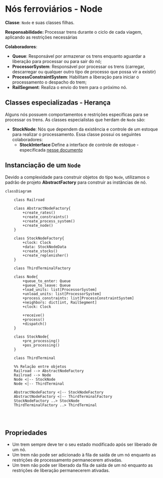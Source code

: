 # Nós ferroviários - Node

**Classe**: `Node` e suas classes filhas.

**Responsabilidade:** Processar trens durante o ciclo de cada viagem, aplicando as restrições necessárias

**Colaboradores**:

* **Queue**: Responsável por armazenar os trens enquanto aguardar a liberação para processar ou para sair do nó;
* **ProcessorSystem**: Responsável por processar os trens (carregar, descarregar ou qualquer outro tipo de processo que 
possa vir a existir)
* **ProcessConstraintSystem**: Habilitam a liberação para iniciar o processamento o despacho do trem;
* **RailSegment**: Realiza o envio do trem para o próximo nó.

## Classes especializadas - Herança

Alguns nós possuem comportamentos e restrições específicas para se processar os trens. As classes especialistas que
herdam de `Node` são:

* **StockNode**: Nós que dependem da existência e controle de um estoque para realizar o processamento. Essa classe 
possui os seguintes colaboradores:
    * **StockInterface**:Define a interface de controle de estoque - especificada [nesse documento](../Recursos/Estoque/stock.md)

## Instanciação de um `Node`
Devido a complexidade para construir objetos do tipo `Node`, utilizamos o padrão de projeto **AbstractFactory** para 
construir as instâncias de nó. 


```mermaid
classDiagram
    
    class Railroad
    
    class AbstractNodeFactory{
        +create_rates()
        +create_constraints()
        +create_process_system()
        +create_node()
    }
    
    class StockNodeFactory{
        +clock: Clock
        +data: StockNodeData
        +create_stocks()
        +create_replenisher()
    }
    
    class ThirdTerminalFactory
    
    class Node{
        +queue_to_enter: Queue
        +queue_to_leave: Queue
        +load_units: list[ProcessorSystem]
        +unload_units: list[ProcessorSystem]
        +process_constraints: list[ProcessConstraintSystem]
        +neighbors: dict[int, RailSegment]
        +clock: Clock
        
        +receive()
        +process()
        +dispatch()
    }
    
    class StockNode{
        +pre_processing()
        +pos_processing()
    }
    
    class ThirdTerminal
    
    %% Relação entre objetos
    Railroad --> AbstractNodeFactory
    Railroad --> Node
    Node <|-- StockNode
    Node <|-- ThirdTerminal
    
    AbstractNodeFactory <|-- StockNodeFactory
    AbstractNodeFactory <|-- ThirdTerminalFactory
    StockNodeFactory ..> StockNode 
    ThirdTerminalFactory ..> ThirdTerminal 
    



```

## Propriedades

* Um trem sempre deve ter o seu estado modificado após ser liberado de um nó.
* Um trem não pode ser adicionado à fila de saída de um nó enquanto as restrições de processamento permanecerem ativadas.
* Um trem não pode ser liberado da fila de saída de um nó enquanto as restrições de liberação permanecerem ativadas.
